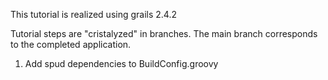 This tutorial is realized using grails 2.4.2

Tutorial steps are "cristalyzed" in branches. The main branch corresponds to the completed application.

1) Add spud dependencies to BuildConfig.groovy